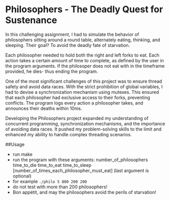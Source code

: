 # Philosophers - The Deadly Quest for Sustenance
In this challenging assignment, I had to simulate the behavior of philosophers sitting around a round table, alternately eating, thinking, and sleeping. Their goal? To avoid the deadly fate of starvation.

Each philosopher needed to hold both the right and left forks to eat. Each action takes a certain amount of time to complete, as defined by the user in the program arguments. If the philosoper does not eat with in the timeframe provided, he dies- thus ending the program.

One of the most significant challenges of this project was to ensure thread safety and avoid data races. With the strict prohibition of global variables, I had to devise a synchronization mechanism using mutexes. This ensured that each philosopher had exclusive access to their forks, preventing conflicts. The program logs every action a philosopher takes, and announces their deaths within 10ms. 

Developing the Philosophers project expanded my understanding of concurrent programming, synchronization mechanisms, and the importance of avoiding data races. It pushed my problem-solving skills to the limit and enhanced my ability to handle complex threading scenarios.

##Usage
  - run make 
  - run the program with these arguments: number_of_philosophers time_to_die time_to_eat time_to_sleep
[number_of_times_each_philosopher_must_eat] (last argument is optional)
  - for example `./philo 5 800 200 200`
  - do not test with more than 200 philosophers!
  - Bon appétit, and may the philosophers avoid the perils of starvation!
 
